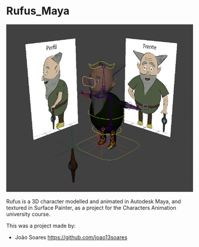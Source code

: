 # Rufus_Maya

<img src = "https://github.com/joao13soares/Rufus_Maya/blob/main/Rufus.png" width = "500">

Rufus is a 3D character modelled and animated in Autodesk Maya, and textured in Surface Painter, as a project for the Characters Animation university course.

This was a project made by:
- João Soares https://github.com/joao13soares
